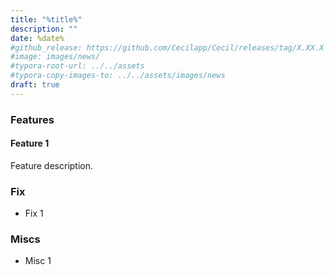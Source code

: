 ```yaml
---
title: "%title%"
description: ""
date: %date%
#github_release: https://github.com/Cecilapp/Cecil/releases/tag/X.XX.X
#image: images/news/
#typora-root-url: ../../assets
#typora-copy-images-to: ../../assets/images/news
draft: true
---
```


### Features

#### Feature 1

Feature description.

### Fix

- Fix 1

### Miscs

- Misc 1
